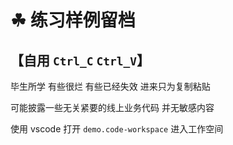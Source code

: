 # ☘ 练习样例留档

## 【自用 `Ctrl_C` `Ctrl_V`】

毕生所学 有些很烂 有些已经失效 进来只为复制粘贴

可能披露一些无关紧要的线上业务代码 并无敏感内容

使用 vscode 打开 `demo.code-workspace` 进入工作空间
